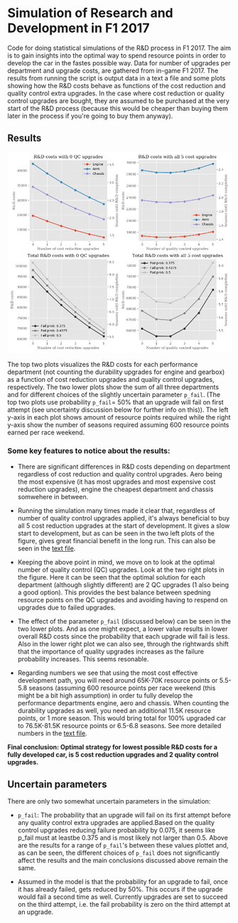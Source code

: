 # Simulation of Research and Development in F1 2017

Code for doing statistical simulations of the R&D process in F1 2017. The aim is to gain insights into the optimal way to spend resource points in order to develop the car in the fastes possible way. Data for number of upgrades per department and upgrade costs, are gathered from in-game F1 2017. The results from running the script is output data in a text a file and some plots showing how the R&D costs behave as functions of the cost reduction and quality control extra upgrades. In the case where cost reduction or quality control upgrades are bought, they are assumed to be purchased at the very start of the R&D process (because this would be cheaper than buying them later in the process if you're going to buy them anyway).

## Results

![Visualization of R&D simulation](results.png)

The top two plots visualizes the R&D costs for each performance department (not counting the durability upgrades for engine and gearbox) as a function of cost reduction upgrades and quality control upgrades, respectively. The two lower plots show the sum of all three departments and for different choices of the slightly uncertain parameter `p_fail`. (The top two plots use probability `p_fail`= 50% that an upgrade will fail on first attempt (see uncertainty discussion below for further info on this)). The left y-axis in each plot shows amount of resource points required while the right y-axis show the number of seasons required assuming 600 resource points earned per race weekend.

### Some key features to notice about the results:

* There are significant differences in R&D costs depending on department regardless of cost reduction and quality control upgrades. Aero being the most expensive (it has most upgrades and most expensive cost reduction upgrades), engine the cheapest department and chassis somwehere in between.

* Running the simulation many times made it clear that, regardless of number of quality control upgrades applied, it's always beneficial to buy all 5 cost reduction upgrades at the start of development. It gives a slow start to development, but as can be seen in the two left plots of the figure, gives great financial benefit in the long run. This can also be seen in the [text file](results.txt).

* Keeping the above point in mind, we move on to look at the optimal number of quality control (QC) upgrades. Look at the two right plots in the figure. Here it can be seen that the optimal solution for each department (although slightly different) are 2 QC upgrades (1 also being a good option). This provides the best balance between spedning resource points on the QC upgrades and avoiding having to respend on upgrades due to failed upgrades.

* The effect of the parameter `p_fail` (discussed below) can be seen in the two lower plots. And as one might expect, a lower value results in lower overall R&D costs since the probability that each upgrade will fail is less. Also in the lower right plot we can also see, through the rightwards shift that the importance of quality upgrades increases as the failure probability increases. This seems resonable.

* Regarding numbers we see that using the most cost effective development path, you will need around 65K-70K resource points or 5.5-5.8 seasons (assuming 600 resource points per race weekend (this might be a bit high assumption) in order tu fully develop the performance departments engine, aero and chassis. When counting the durability upgrades as well, you need an additional 11.5K resource points, or 1 more season. This would bring total for 100% upgraded car to 76.5K-81.5K resource points or 6.5-6.8 seasons. See more detailed numbers in the [text file](results.txt).

**Final conclusion: Optimal strategy for lowest possible R&D costs for a fully developed car, is 5 cost reduction upgrades and 2 quality control upgrades.**


## Uncertain parameters
There are only two somewhat uncertain parameters in the simulation:
* `p_fail`: The probability that an upgrade will fail on its first attempt before any quality control extra upgrades are applied.Based on the quality control upgrades reducing failure probability by 0.075, it seems like p_fail must at leastbe 0.375 and is most likely not larger than 0.5. Above are the results for a range of `p_fail`'s between these values plottet and, as can be seen, the different choices of `p_fail` does not significantly affect the results and the main conclusions discussed above remain the same.

* Assumed in the model is that the probability for an upgrade to fail, once it has already
failed, gets reduced by 50%. This occurs if the upgrade would fail a second time as well. Currently
upgrades are set to succeed on the third attempt, i.e. the fail probability is zero on the third attempt
at an upgrade.
